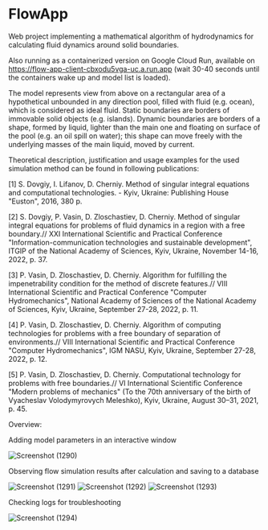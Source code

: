 # FlowApp
Web project implementing a mathematical algorithm of hydrodynamics for calculating fluid dynamics around solid boundaries.

Also running as a containerized version on Google Cloud Run, available on https://flow-app-client-cbxodu5vga-uc.a.run.app (wait 30-40 seconds until the containers wake up and model list is loaded).

The model represents view from above on a rectangular area of a hypothetical unbounded in any direction pool, filled with fluid (e.g. ocean), which is considered as ideal fluid. Static boundaries are borders of immovable solid objects (e.g. islands). Dynamic boundaries are borders of a shape, formed by liquid, lighter than the main one and floating on surface of the pool (e.g. an oil spill on water); this shape can move freely with the underlying masses of the main liquid, moved by current.

Theoretical description, justification and usage examples for the used simulation method can be found in following publications:

[1] S. Dovgiy, I. Lifanov, D. Cherniy. Method of singular integral equations and computational technologies. - Kyiv, Ukraine: Publishing House "Euston", 2016, 380 p.

[2] S. Dovgiy, P. Vasin, D. Zloschastiev, D. Cherniy. Method of singular integral equations for problems of fluid dynamics in a region with a free boundary.// XXI International Scientific and Practical Conference "Information-communication technologies and sustainable development", ITGIP of the National Academy of Sciences, Kyiv, Ukraine, November 14-16, 2022, p. 37.

[3] P. Vasin, D. Zloschastiev, D. Cherniy. Algorithm for fulfilling the impenetrability condition for the method of discrete features.// VIII International Scientific and Practical Conference "Computer Hydromechanics", National Academy of Sciences of the National Academy of Sciences, Kyiv, Ukraine, September 27-28, 2022, p. 11.

[4] P. Vasin, D. Zloschastiev, D. Cherniy. Algorithm of computing technologies for problems with a free boundary of separation of environments.// VIII International Scientific and Practical Conference "Computer Hydromechanics", IGM NASU, Kyiv, Ukraine, September 27-28, 2022, p. 12.

[5] P. Vasin, D. Zloschastiev, D. Cherniy. Computational technology for problems with free boundaries.// VI International Scientific Conference "Modern problems of mechanics" (To the 70th anniversary of the birth of Vyacheslav Volodymyrovych Meleshko), Kyiv, Ukraine, August 30–31, 2021, p. 45.

Overview:

Adding model parameters in an interactive window

![Screenshot (1290)](https://github.com/DanZls/FlowApp/assets/32984778/b968c919-918d-4bac-aba4-cb5de7ca30b2)

Observing flow simulation results after calculation and saving to a database

![Screenshot (1291)](https://github.com/DanZls/FlowApp/assets/32984778/6bc1357f-26a4-4864-b02c-9aff3292dc5a)
![Screenshot (1292)](https://github.com/DanZls/FlowApp/assets/32984778/7e5ead3a-c53f-470e-b70e-48e85d49f299)
![Screenshot (1293)](https://github.com/DanZls/FlowApp/assets/32984778/35d7b099-f766-4274-a4d6-97b9478e17b3)

Checking logs for troubleshooting

![Screenshot (1294)](https://github.com/DanZls/FlowApp/assets/32984778/26d34e31-8777-4589-bf2e-c41f6c040fd7)
